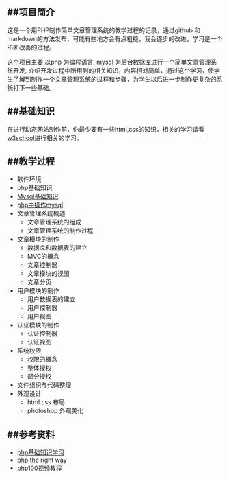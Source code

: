 ##项目简介
---

这是一个用PHP制作简单文章管理系统的教学过程的记录，通过github 和 markdown的方法发布，可能有些地方会有点粗糙，我会逐步的改进，学习是一个不断改善的过程。

这个项目主要 以php 为编程语言, mysql 为后台数据库进行一个简单文章管理系统开发, 介绍开发过程中所用到的相关知识，内容相对简单，通过这个学习，使学生了解到制作一个文章管理系统的过程和步骤，为学生以后进一步制作更复杂的系统打下一些基础。

##基础知识
---

在进行动态网站制作前，你最少要有一些html,css的知识，相关的学习请看[w3school](http://www.w3school.com.cn)进行相关的学习。

##教学过程
---

* 软件环境
* php基础知识
* [Mysql基础知识](courses/mysql_basic.md)
* [php中操作mysql](courses/mysql_operation_in_php.md)
* 文章管理系统概述
  * 文章管理系统的组成
  * 文章管理系统的制作过程
* 文章模块的制作
  * 数据库和数据表的建立
  * MVC的概念
  * 文章控制器
  * 文章模块的视图
  * 文章分页
* 用户模块的制作
  * 用户数据表的建立
  * 用户控制器
  * 用户视图
* 认证模块的制作
  * 认证控制器
  * 认证视图
* 系统权限
  * 权限的概念
  * 整体授权
  * 部分授权
* 文件组织与代码整理
* 外观设计 
  * html css 布局
  * photoshop 外观美化



##参考资料
---

* [php基础知识学习](http://www.w3school.com.cn/php/index.asp)
* [php the right way](http://wulijun.github.com/php-the-right-way/)
* [php100视频教程](http://www.youku.com)
